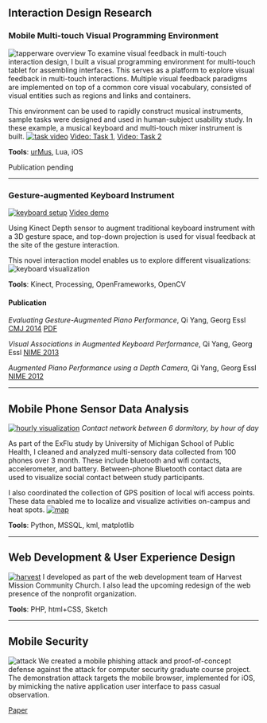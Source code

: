 ## Interaction Design Research
### Mobile Multi-touch Visual Programming Environment
![tapperware overview](http://www-personal.umich.edu/~yangqi/portfolio/images/multi-overview.jpg)
To examine visual feedback in multi-touch interaction design, I built a visual programming environment for multi-touch tablet for assembling interfaces. This serves as a platform to explore visual feedback in multi-touch interactions. Multiple visual feedback paradigms are implemented on top of a common core visual vocabulary, consisted of visual entities such as regions and links and containers.

This environment can be used to rapidly construct musical instruments, sample tasks were designed and used in human-subject usability study. In these example, a musical keyboard and multi-touch mixer instrument is built.
[![task video](http://www-personal.umich.edu/~yangqi/portfolio/images/multi-example.jpg)](https://vimeo.com/116926224)
[Video: Task 1](https://vimeo.com/116926224),
[Video: Task 2](https://vimeo.com/116926223)

**Tools**: [urMus](http://urmus.eecs.umich.edu), Lua, iOS

Publication pending
___

### Gesture-augmented Keyboard Instrument
[![keyboard setup](http://www-personal.umich.edu/~yangqi/portfolio/images/key-overview.jpg)](https://vimeo.com/44947845)
[Video demo](https://vimeo.com/44947845)

Using Kinect Depth sensor to augment traditional keyboard instrument with a 3D gesture space, and top-down projection is used for visual feedback at the site of the gesture interaction.

This novel interaction model enables us to explore different visualizations:
![keyboard visualization](http://www-personal.umich.edu/~yangqi/portfolio/images/key-vis.jpg)

**Tools**: Kinect, Processing, OpenFrameworks, OpenCV

#### Publication
*Evaluating Gesture-Augmented Piano Performance*, Qi Yang, Georg Essl 
[CMJ 2014](http://www.mitpressjournals.org/doi/abs/10.1162/COMJ_a_00277) [PDF](http://www-personal.umich.edu/~yangqi/pubs/CMJ2014Yang.pdf)

*Visual Associations in Augmented Keyboard Performance*, Qi Yang, Georg Essl 
[NIME 2013](http://www-personal.umich.edu/~yangqi/pubs/NIME13Yang.pdf)

*Augmented Piano Performance using a Depth Camera*, Qi Yang, Georg Essl 
[NIME 2012](http://www-personal.umich.edu/~yangqi/pubs/NIME12Yang.pdf)
___

## Mobile Phone Sensor Data Analysis
[![hourly visualization](http://www-personal.umich.edu/~yangqi/portfolio/images/iepi-hourly-thumb.jpg)](http://www-personal.umich.edu/~yangqi/portfolio/images/iepi-hourly.jpg)
_Contact network between 6 dormitory, by hour of day_

As part of the ExFlu study by University of Michigan School of Public Health, I cleaned and analyzed multi-sensory data collected from 100 phones over 3 month. These include bluetooth and wifi contacts, accelerometer, and battery. Between-phone Bluetooth contact data are used to visualize social contact between study participants.

I also coordinated the collection of GPS position of local wifi access points. These data enabled me to localize and visualize activities on-campus and heat spots.
[![map](http://www-personal.umich.edu/~yangqi/portfolio/images/iepi-map-thumb.jpg)](http://www-personal.umich.edu/~yangqi/portfolio/images/iepi-map.jpg)

**Tools**: Python, MSSQL, kml, matplotlib
___

## Web Development & User Experience Design
[![harvest](http://www-personal.umich.edu/~yangqi/portfolio/images/harvest-thumb.jpg)](http://www-personal.umich.edu/~yangqi/portfolio/images/harvest.jpg)
I developed as part of the web development team of Harvest Mission Community Church. I also lead the upcoming redesign of the web presence of the nonprofit organization.

**Tools**: PHP, html+CSS, Sketch
___

## Mobile Security
![attack](http://www-personal.umich.edu/~yangqi/portfolio/images/attack.jpg)
We created a mobile phishing attack and proof-of-concept defense against the attack for computer security graduate course project. The demonstration attack targets the mobile browser, implemented for iOS, by mimicking the native application user interface to pass casual observation.

[Paper](http://www-personal.umich.edu/~yangqi/pivot/mobile_phishing_defense.pdf)